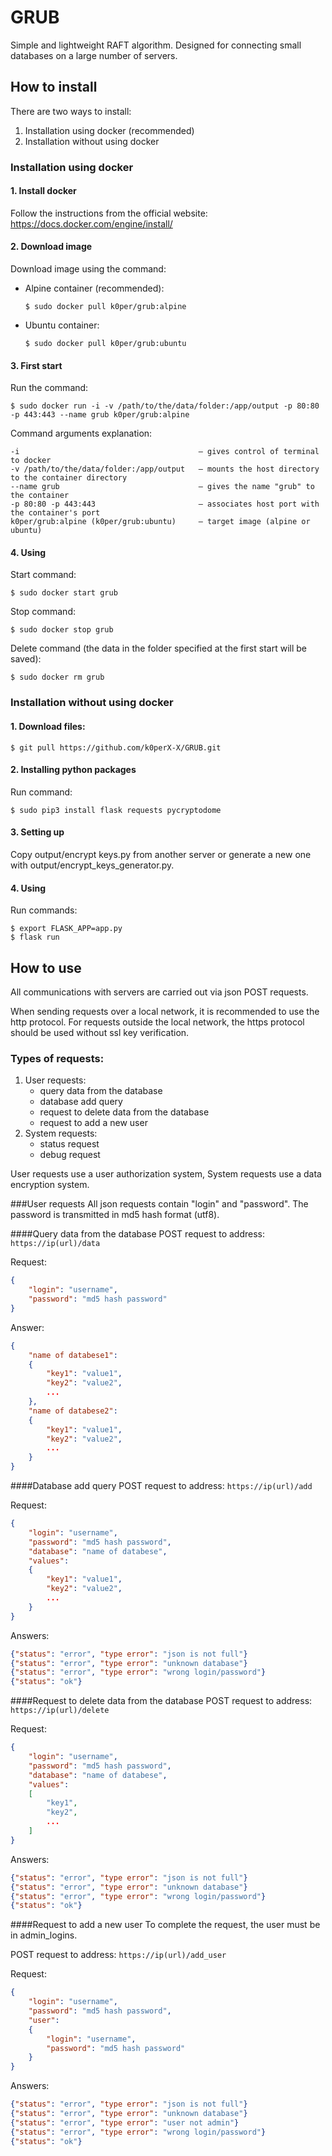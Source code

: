 # GRUB

Simple and lightweight RAFT algorithm. Designed for connecting small databases on a large number of servers.

## How to install 
There are two ways to install:
  1. Installation using docker (recommended)
  2. Installation without using docker
 
### Installation using docker

#### 1. Install docker
Follow the instructions from the official website: https://docs.docker.com/engine/install/

#### 2. Download image
Download image using the command:

- Alpine container (recommended):
    ```shell
    $ sudo docker pull k0per/grub:alpine
    ```
- Ubuntu container:
    ```shell
    $ sudo docker pull k0per/grub:ubuntu
    ```
#### 3. First start
Run the command:
```shell
$ sudo docker run -i -v /path/to/the/data/folder:/app/output -p 80:80 -p 443:443 --name grub k0per/grub:alpine
```
Command arguments explanation: 
```
-i                                        — gives control of terminal to docker
-v /path/to/the/data/folder:/app/output   — mounts the host directory to the container directory
--name grub                               — gives the name "grub" to the container
-p 80:80 -p 443:443                       — associates host port with the container's port
k0per/grub:alpine (k0per/grub:ubuntu)     — target image (alpine or ubuntu) 
``` 
#### 4. Using
Start command:
```shell
$ sudo docker start grub
```
Stop command:
```shell
$ sudo docker stop grub
```
Delete command (the data in the folder specified at the first start will be saved): 
```shell
$ sudo docker rm grub
```
### Installation without using docker

#### 1. Download files: 
```shell
$ git pull https://github.com/k0perX-X/GRUB.git
```
#### 2. Installing python packages
Run command: 
```shell
$ sudo pip3 install flask requests pycryptodome   
```
#### 3. Setting up
Copy output/encrypt keys.py from another server or generate a new one with output/encrypt_keys_generator.py.

#### 4. Using
Run commands: 
```shell
$ export FLASK_APP=app.py 
$ flask run
```
## How to use
All communications with servers are carried out via json POST requests. 

When sending requests over a local network, it is recommended to use the http protocol. 
For requests outside the local network, the https protocol should be used without ssl 
key verification.
### Types of requests:

1. User requests:
    * query data from the database
    * database add query
    * request to delete data from the database
    * request to add a new user
2. System requests:
    * status request
    * debug request

User requests use a user authorization system, System requests use a data encryption system.

###User requests
All json requests contain "login" and "password". The password is transmitted in md5 hash format (utf8).

####Query data from the database
POST request to address: `https://ip(url)/data`

Request:
```json
{
    "login": "username",
    "password": "md5 hash password"
}
```
Answer: 
```json
{
    "name of databese1": 
    {
        "key1": "value1",
        "key2": "value2",
        ...
    },
    "name of databese2":
    {
        "key1": "value1",
        "key2": "value2",
        ...
    }
}
```
####Database add query
POST request to address: `https://ip(url)/add`

Request:
```json
{
    "login": "username",
    "password": "md5 hash password",
    "database": "name of databese",
    "values":
    {
        "key1": "value1",
        "key2": "value2",
        ...
    }
}
```
Answers: 
```json
{"status": "error", "type error": "json is not full"}
{"status": "error", "type error": "unknown database"}
{"status": "error", "type error": "wrong login/password"}
{"status": "ok"}
```
####Request to delete data from the database
POST request to address: `https://ip(url)/delete`

Request:
```json
{
    "login": "username",
    "password": "md5 hash password",
    "database": "name of databese",
    "values":
    [
        "key1",
        "key2",
        ...
    ]
}
```

Answers: 
```json
{"status": "error", "type error": "json is not full"}
{"status": "error", "type error": "unknown database"}
{"status": "error", "type error": "wrong login/password"}
{"status": "ok"}
```
####Request to add a new user
To complete the request, the user must be in admin_logins.

POST request to address: `https://ip(url)/add_user`

Request:
```json
{
    "login": "username",
    "password": "md5 hash password",
    "user": 
    {
        "login": "username",
        "password": "md5 hash password"
    }
}
```
Answers: 
```json
{"status": "error", "type error": "json is not full"}
{"status": "error", "type error": "unknown database"}
{"status": "error", "type error": "user not admin"}
{"status": "error", "type error": "wrong login/password"}
{"status": "ok"}
```


